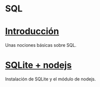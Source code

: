 # SQL

# [Introducción](99_sql_intro.md)

Unas nociones básicas sobre SQL.

# [SQLite + nodejs](sql_instalacion.md)

Instalación de SQLite y el módulo de nodejs.

